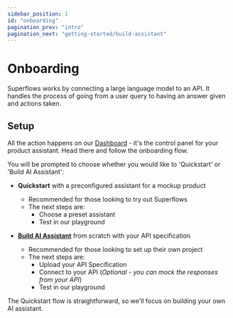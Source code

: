 ```yaml
---
sidebar_position: 1
id: "onboarding"
pagination_prev: "intro"
pagination_next: "getting-started/build-assistant"
---
```


# Onboarding

Superflows works by connecting a large language model to an API. It handles the process of going from a user query to having an answer given and actions taken.

## Setup

All the action happens on our [Dashboard](https://dashboard.superflows.ai/) - it's the control panel for your product assistant. Head there and follow the onboarding flow.

You will be prompted to choose whether you would like to 'Quickstart' or 'Build AI Assistant':

- **Quickstart** with a preconfigured assistant for a mockup product

  - Recommended for those looking to try out Superflows
  - The next steps are:
    - Choose a preset assistant
    - Test in our playground

- [**Build AI Assistant**](./02-build-assistant) from scratch with your API specification
  - Recommended for those looking to set up their own project
  - The next steps are:
    - Upload your API Specification
    - Connect to your API (_Optional - you can mock the responses from your API_)
    - Test in our playground

The Quickstart flow is straightforward, so we'll focus on building your own AI assistant.
